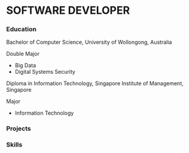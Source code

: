 # SOFTWARE DEVELOPER

### Education
Bachelor of Computer Science, University of Wollongong, Australia 

Double Major
  - Big Data
  - Digital Systems Security

Diploma in Information Technology, Singapore Institute of Management, Singapore

Major
  - Information Technology

### Projects

### Skills
